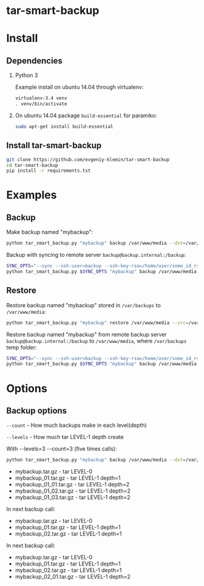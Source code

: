 # tar-smart-backup

Install
=======

Dependencies
------------

1. Python 3

    Example install on ubuntu 14.04 through virtualenv:
    ```bash
    virtualenv-3.4 venv
    . venv/bin/activate
    ```

2. On ubuntu 14.04 package `build-essential` for paramiko:

    ```bash
    sudo apt-get install build-essential
    ```

Install tar-smart-backup
------------------------

```bash
git clone https://github.com/evgeniy-klemin/tar-smart-backup
cd tar-smart-backup
pip install -r requirements.txt
```


Examples
=======

Backup
------

Make backup named "mybackup":

```bash
python tar_smart_backup.py "mybackup" backup /var/www/media --dst=/var/backups
```

Backup with syncing to remote server `backup@backup.internal:/backup`:

```bash
SYNC_OPTS="--sync --ssh-user=backup --ssh-key-rsa=/home/user/some_id_rsa --ssh-host=backup.internal --remote-dir=/backups"
python tar_smart_backup.py $SYNC_OPTS "mybackup" backup /var/www/media --dst=/var/backups
```


Restore
-------

Restore backup named "mybackup" stored in `/var/backups` to `/var/www/media`:

```bash
python tar_smart_backup.py "mybackup" restore /var/www/media --src=/var/backups
```

Restore backup named "mybackup" from remote backup server `backup@backup.internal:/backup` to `/var/www/media`, where `/var/backups` temp folder:

```bash
SYNC_OPTS="--sync --ssh-user=backup --ssh-key-rsa=/home/user/some_id_rsa --ssh-host=backup.internal --remote-dir=/backups"
python tar_smart_backup.py $SYNC_OPTS "mybackup" backup /var/www/media --dst=/var/backups
```

Options
=======

Backup options
--------------

`--count` - How much backups make in each level(depth)

`--levels` - How much tar LEVEL-1 depth create

With --levels=3 --count=3 (five times calls):

```bash
python tar_smart_backup.py "mybackup" backup /var/www/media --dst=/var/backups --levels=3 --count=3
```

* mybackup.tar.gz - tar LEVEL-0
* mybackup_01.tar.gz - tar LEVEL-1 depth=1
* mybackup_01_01.tar.gz - tar LEVEL-1 depth=2
* mybackup_01_02.tar.gz - tar LEVEL-1 depth=2
* mybackup_01_03.tar.gz - tar LEVEL-1 depth=2

In next backup call:

* mybackup.tar.gz - tar LEVEL-0
* mybackup_01.tar.gz - tar LEVEL-1 depth=1
* mybackup_02.tar.gz - tar LEVEL-1 depth=1

In next backup call:

* mybackup.tar.gz - tar LEVEL-0
* mybackup_01.tar.gz - tar LEVEL-1 depth=1
* mybackup_02.tar.gz - tar LEVEL-1 depth=1
* mybackup_02_01.tar.gz - tar LEVEL-1 depth=2
